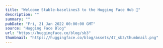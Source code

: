 ```yaml
---
title: "Welcome Stable-baselines3 to the Hugging Face Hub 🤗"
description: ""
summary: ""
pubDate: "Fri, 21 Jan 2022 00:00:00 GMT"
source: "Hugging Face Blog"
url: "https://huggingface.co/blog/sb3"
thumbnail: "https://huggingface.co/blog/assets/47_sb3/thumbnail.png"
---
```


